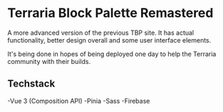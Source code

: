 # Terraria Block Palette Remastered
A more advanced version of the previous TBP site. It has actual functionality, better design overall and some user interface elements.

It's being done in hopes of being deployed one day to help the Terraria community with their builds.

## Techstack
-Vue 3 (Composition API)
-Pinia
-Sass
-Firebase
